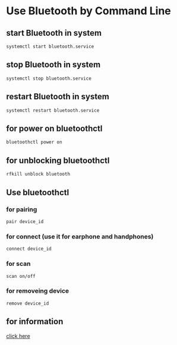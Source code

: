 
# Use Bluetooth by Command Line


## start Bluetooth in system
```
systemctl start bluetooth.service
```
## stop Bluetooth in system
```
systemctl stop bluetooth.service
```
## restart Bluetooth in system
```
systemctl restart bluetooth.service
```
## for power on bluetoothctl
```
bluetoothctl power on
```

## for unblocking bluetoothctl
```
rfkill unblock bluetooth
```

## Use bluetoothctl

### for pairing 
```
pair device_id
```

### for connect (use it for earphone and handphones)
```
connect device_id
```

### for scan
```
scan on/off 
```

### for removeing device
```
remove device_id
```


## for information
[click here](https://documentation.ubuntu.com/core/explanation/system-snaps/bluetooth/pairing/index.html)



